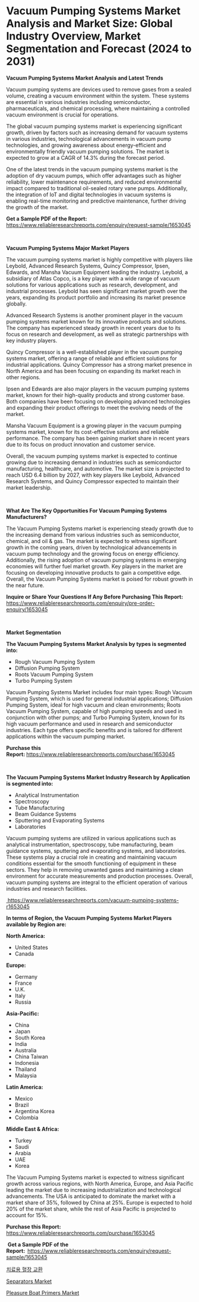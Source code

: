 <p><h1>Vacuum Pumping Systems Market Analysis and Market Size: Global Industry Overview, Market Segmentation and Forecast (2024 to 2031)</h1></p><p><strong>Vacuum Pumping Systems Market Analysis and Latest Trends</strong></p>
<p><p>Vacuum pumping systems are devices used to remove gases from a sealed volume, creating a vacuum environment within the system. These systems are essential in various industries including semiconductor, pharmaceuticals, and chemical processing, where maintaining a controlled vacuum environment is crucial for operations.</p><p>The global vacuum pumping systems market is experiencing significant growth, driven by factors such as increasing demand for vacuum systems in various industries, technological advancements in vacuum pump technologies, and growing awareness about energy-efficient and environmentally friendly vacuum pumping solutions. The market is expected to grow at a CAGR of 14.3% during the forecast period.</p><p>One of the latest trends in the vacuum pumping systems market is the adoption of dry vacuum pumps, which offer advantages such as higher reliability, lower maintenance requirements, and reduced environmental impact compared to traditional oil-sealed rotary vane pumps. Additionally, the integration of IoT and digital technologies in vacuum systems is enabling real-time monitoring and predictive maintenance, further driving the growth of the market.</p></p>
<p><strong>Get a Sample PDF of the Report:&nbsp;</strong> <a href="https://www.reliableresearchreports.com/enquiry/request-sample/1653045">https://www.reliableresearchreports.com/enquiry/request-sample/1653045</a></p>
<p>&nbsp;</p>
<p><strong>Vacuum Pumping Systems Major Market Players</strong></p>
<p><p>The vacuum pumping systems market is highly competitive with players like Leybold, Advanced Research Systems, Quincy Compressor, Ipsen, Edwards, and Mansha Vacuum Equipment leading the industry. Leybold, a subsidiary of Atlas Copco, is a key player with a wide range of vacuum solutions for various applications such as research, development, and industrial processes. Leybold has seen significant market growth over the years, expanding its product portfolio and increasing its market presence globally.</p><p>Advanced Research Systems is another prominent player in the vacuum pumping systems market known for its innovative products and solutions. The company has experienced steady growth in recent years due to its focus on research and development, as well as strategic partnerships with key industry players.</p><p>Quincy Compressor is a well-established player in the vacuum pumping systems market, offering a range of reliable and efficient solutions for industrial applications. Quincy Compressor has a strong market presence in North America and has been focusing on expanding its market reach in other regions.</p><p>Ipsen and Edwards are also major players in the vacuum pumping systems market, known for their high-quality products and strong customer base. Both companies have been focusing on developing advanced technologies and expanding their product offerings to meet the evolving needs of the market.</p><p>Mansha Vacuum Equipment is a growing player in the vacuum pumping systems market, known for its cost-effective solutions and reliable performance. The company has been gaining market share in recent years due to its focus on product innovation and customer service.</p><p>Overall, the vacuum pumping systems market is expected to continue growing due to increasing demand in industries such as semiconductor manufacturing, healthcare, and automotive. The market size is projected to reach USD 6.4 billion by 2027, with key players like Leybold, Advanced Research Systems, and Quincy Compressor expected to maintain their market leadership.</p></p>
<p>&nbsp;</p>
<p><strong>What Are The Key Opportunities For Vacuum Pumping Systems Manufacturers?</strong></p>
<p><p>The Vacuum Pumping Systems market is experiencing steady growth due to the increasing demand from various industries such as semiconductor, chemical, and oil & gas. The market is expected to witness significant growth in the coming years, driven by technological advancements in vacuum pump technology and the growing focus on energy efficiency. Additionally, the rising adoption of vacuum pumping systems in emerging economies will further fuel market growth. Key players in the market are focusing on developing innovative products to gain a competitive edge. Overall, the Vacuum Pumping Systems market is poised for robust growth in the near future.</p></p>
<p><strong>Inquire or Share Your Questions If Any Before Purchasing This Report:</strong> <a href="https://www.reliableresearchreports.com/enquiry/pre-order-enquiry/1653045">https://www.reliableresearchreports.com/enquiry/pre-order-enquiry/1653045</a></p>
<p>&nbsp;</p>
<p><strong>Market Segmentation</strong></p>
<p><strong>The Vacuum Pumping Systems Market Analysis by types is segmented into:</strong></p>
<p><ul><li>Rough Vacuum Pumping System</li><li>Diffusion Pumping System</li><li>Roots Vacuum Pumping System</li><li>Turbo Pumping System</li></ul></p>
<p><p>Vacuum Pumping Systems Market includes four main types: Rough Vacuum Pumping System, which is used for general industrial applications; Diffusion Pumping System, ideal for high vacuum and clean environments; Roots Vacuum Pumping System, capable of high pumping speeds and used in conjunction with other pumps; and Turbo Pumping System, known for its high vacuum performance and used in research and semiconductor industries. Each type offers specific benefits and is tailored for different applications within the vacuum pumping market.</p></p>
<p><strong>Purchase this Report:&nbsp;</strong><a href="https://www.reliableresearchreports.com/purchase/1653045">https://www.reliableresearchreports.com/purchase/1653045</a></p>
<p>&nbsp;</p>
<p><strong>The Vacuum Pumping Systems Market Industry Research by Application is segmented into:</strong></p>
<p><ul><li>Analytical Instrumentation</li><li>Spectroscopy</li><li>Tube Manufacturing</li><li>Beam Guidance Systems</li><li>Sputtering and Evaporating Systems</li><li>Laboratories</li></ul></p>
<p><p>Vacuum pumping systems are utilized in various applications such as analytical instrumentation, spectroscopy, tube manufacturing, beam guidance systems, sputtering and evaporating systems, and laboratories. These systems play a crucial role in creating and maintaining vacuum conditions essential for the smooth functioning of equipment in these sectors. They help in removing unwanted gases and maintaining a clean environment for accurate measurements and production processes. Overall, vacuum pumping systems are integral to the efficient operation of various industries and research facilities.</p></p>
<p><a href="https://www.reliableresearchreports.com/vacuum-pumping-systems-r1653045">&nbsp;https://www.reliableresearchreports.com/vacuum-pumping-systems-r1653045</a></p>
<p><strong>In terms of Region, the Vacuum Pumping Systems Market Players available by Region are:</strong></p>
<p>
    <p> <strong> North America: </strong>
        <ul>
            <li>United States</li>
            <li>Canada</li>
        </ul>
        </p> 
    <p> <strong> Europe: </strong>
        <ul>
            <li>Germany</li>
            <li>France</li>
            <li>U.K.</li>
            <li>Italy</li>
            <li>Russia</li>
        </ul>
        </p> 
    <p> <strong> Asia-Pacific: </strong>
        <ul>
            <li>China</li>
            <li>Japan</li>
            <li>South Korea</li>
            <li>India</li>
            <li>Australia</li>
            <li>China Taiwan</li>
            <li>Indonesia</li>
            <li>Thailand</li>
            <li>Malaysia</li>
        </ul>
        </p> 
    <p> <strong> Latin America: </strong>
        <ul>
            <li>Mexico</li>
            <li>Brazil</li>
            <li>Argentina Korea</li>
            <li>Colombia</li>
        </ul>
        </p> 
    <p> <strong> Middle East & Africa: </strong>
        <ul>
            <li>Turkey</li>
            <li>Saudi</li>
            <li>Arabia</li>
            <li>UAE</li>
            <li>Korea</li>
        </ul>
    </p>
    </p>
<p><p>The Vacuum Pumping Systems market is expected to witness significant growth across various regions, with North America, Europe, and Asia Pacific leading the market due to increasing industrialization and technological advancements. The USA is anticipated to dominate the market with a market share of 35%, followed by China at 25%. Europe is expected to hold 20% of the market share, while the rest of Asia Pacific is projected to account for 15%.</p></p>
<p><strong>Purchase this Report: </strong><a href="https://www.reliableresearchreports.com/purchase/1653045">https://www.reliableresearchreports.com/purchase/1653045</a></p>
<p>&nbsp;<strong>Get a Sample PDF of the Report:&nbsp;&nbsp;</strong><a href="https://www.reliableresearchreports.com/enquiry/request-sample/1653045">https://www.reliableresearchreports.com/enquiry/request-sample/1653045</a></p>
<p><strong></strong></p>
<p><p><a href="https://medium.com/@margrethowe2016/%EC%B9%98%EB%A3%8C%EC%9A%A9-%ED%98%88%EC%9E%A5%EA%B5%90%ED%99%98-%EC%8B%9C%EC%9E%A5-%EC%A0%84%EB%A7%9D-%EC%82%B0%EC%97%85-%EA%B0%9C%EC%9A%94-%EB%B0%8F-%EC%98%88%EC%B8%A1-2024%EB%85%84%EB%B6%80%ED%84%B0-2031%EB%85%84%EA%B9%8C%EC%A7%80-283cd4dcc65d">치료용 혈장 교환</a></p><p><a href="https://github.com/RoccoManning/Market-Research-Report-List-4/blob/main/separators-market.md">Separators Market</a></p><p><a href="https://issuu.com/reportprime-2/docs/pleasure-boat-primers-market-size-2030.pptx">Pleasure Boat Primers Market</a></p></p>